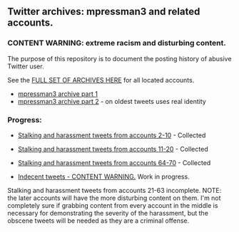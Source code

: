 ## Twitter archives: mpressman3 and related accounts.
### CONTENT WARNING: extreme racism and disturbing content.
The purpose of this repository is to document the posting history of abusive Twitter user.

See the [FULL SET OF ARCHIVES HERE](https://github.com/mparchive/mpressman3/tree/main/Accounts) for all located accounts.

* [mpressman3 archive part 1](https://github.com/mparchive/mpressman3/blob/main/Accounts/mpressman3_part1.md)
* [mpressman3 archive part 2](https://github.com/mparchive/mpressman3/blob/main/Accounts/01_mpressman3_part2.md) - on oldest tweets uses real identity



### Progress:

* [Stalking and harassment tweets from accounts 2-10](https://github.com/mparchive/mpressman3/blob/main/Documents/Harassment%20from%20accounts%2002%20to%2010.txt) - Collected
* [Stalking and harassment tweets from accounts 11-20](https://github.com/mparchive/mpressman3/blob/main/Documents/Harassment%20from%20accounts%2011%20to%2020.txt) - Collected
* [Stalking and harassment tweets from accounts 64-70](https://github.com/mparchive/mpressman3/blob/main/Documents/Harassment%20from%20accounts%2064%20to%2070.txt) - Collected


* [Indecent tweets - CONTENT WARNING.](https://github.com/mparchive/mpressman3/blob/main/Documents/Indecent%20Content.txt) Work in progress.
  
  
Stalking and harassment tweets from accounts 21-63 incomplete. 
NOTE: the later accounts will have the more disturbing content on them. 
I'm not completely sure if grabbing content from every account in the middle is necessary for demonstrating the severity of the harassment, but the obscene tweets will be needed as they are a criminal offense. 


